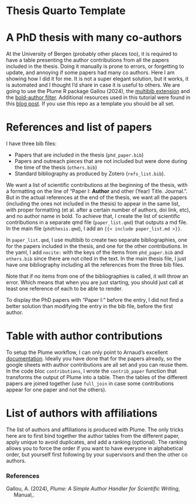 Thesis Quarto Template
================

# A PhD thesis with many co-authors

At the University of Bergen (probably other places too), it is required
to have a table presenting the author contributions from all the papers
included in the thesis. Doing it manually is prone to errors, or
forgetting to update, and annoying if some papers had many co authors.
Here I am showing how I did it for me. It is not a super elegant
solution, but it works, it is automated and I thought I’d share in case
it is useful to others. We are going to use the Plume R package Gallou
(2024), the [multibib
extension](https://github.com/wlupton/pandoc-multibib) and the
[bold-author
filter](https://stackoverflow.com/questions/76394078/format-specific-authors-with-bold-font-in-bibliography-created-with-quarto/76429867#76429867).
Additional resources used in this tutorial were found in this [blog
post](https://www.andrewheiss.com/blog/2023/12/11/separate-bibliographies-quarto/).
If you use this repo as a template you should be all set.

# References and list of papers

I have three bib files:

- Papers that are included in the thesis (`phd_paper.bib`)
- Papers and outreach pieces that are not included but were done during
  the time of the thesis (`others.bib`)
- Standard bibliography as produced by Zotero (`refs_list.bib`).

We want a list of scientific contributions at the beginning of the
thesis, with a formatting on the line of “Paper I: **Author** and other
(Year) Title. Journal.”. But in the actual references at the end of the
thesis, we want all the papers (including the ones not included in the
thesis) to appear in the same list, with proper formatting (et al. after
a certain number of authors, doi link, etc), and no author name in bold.
To achieve that, I create the list of scientific contributions in a
separate qmd file (`paper_list.qmd`) that outputs a md file. In the main
file (`phdthesis.qmd`), I add an `{{< include paper_list.md >}}`.

In `paper_list.qmd`, I use multibib to create two separate
bibliographies, one for the papers included in the thesis, and one for
the other contributions. In the yaml, I add `nocite:` with the keys of
the items from `phd_paper.bib` and `others.bib` since there are not
cited in the text. In the main thesis file, I just have one bibliography
including all the references from the three bib files.

Note that if no items from one of the bibliographies is called, it will
throw an error. Which means that when you are just starting, you should
just call at least one reference of each to be able to render.

To display the PhD papers with “Paper I:” before the entry, I did not
find a better solution than modifying the entry in the bib file, before
the first author.

# Table with author contributions

To setup the Plume workflow, I can only point to Arnaud’s excellent
[documentation](https://arnaudgallou.github.io/plume/index.html).
Ideally you have done that for the papers already, so the google sheets
with author contributions are all set and you can reuse them. In the
code bloc `contributions`, I wrote the `contrib_paper` function that
transforms the output of Plume into a table. Then the tables of the
different papers are joined together (use `full_join` in case some
contributions appear for one paper and not the others).

# List of authors with affiliations

The list of authors and affiliations is produced with Plume. The only
tricks here are to first bind together the author tables from the
different paper, apply unique to avoid duplicates, and add a ranking
(optional). The ranking allows you to force the order if you want to
have everyone in alphabetical order, but yourself first following by
your supervisors and then the other co authors.

### References

<div id="refs" class="references csl-bib-body hanging-indent"
entry-spacing="0" line-spacing="2">

<div id="ref-gallouPlumeSimpleAuthor2024" class="csl-entry">

Gallou, A. (2024), *Plume: A Simple Author Handler for Scientific
Writing*, Manual,.

</div>

</div>
